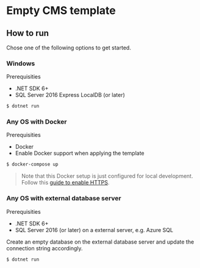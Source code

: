 # Empty CMS template

## How to run

Chose one of the following options to get started. 

### Windows

Prerequisities
- .NET SDK 6+
- SQL Server 2016 Express LocalDB (or later)

```bash
$ dotnet run
````

### Any OS with Docker

Prerequisities
- Docker
- Enable Docker support when applying the template

```bash
$ docker-compose up
````

> Note that this Docker setup is just configured for local development. Follow this [guide to enable HTTPS](https://github.com/dotnet/dotnet-docker/blob/main/samples/run-aspnetcore-https-development.md).

### Any OS with external database server

Prerequisities
- .NET SDK 6+
- SQL Server 2016 (or later) on a external server, e.g. Azure SQL

Create an empty database on the external database server and update the connection string accordingly.

```bash
$ dotnet run
````
